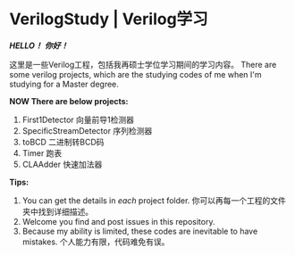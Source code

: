 # VerilogStudy | Verilog学习

***HELLO！***
***你好！***

这里是一些Verilog工程，包括我再硕士学位学习期间的学习内容。
There are some verilog projects, which are the studying codes of me when I'm studying for a Master degree.

**NOW There are below projects:**

1. First1Detector 向量前导1检测器
2. SpecificStreamDetector 序列检测器
3. toBCD 二进制转BCD码
4. Timer 跑表
5. CLAAdder 快速加法器

**Tips:**

1. You can get the details in *each* project folder.  你可以再每一个工程的文件夹中找到详细描述。
2. Welcome you find and post issues in this repository.
3. Because my ability is limited, these codes are inevitable to have mistakes. 个人能力有限，代码难免有误。
